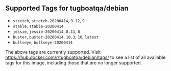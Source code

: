 ## Supported Tags for tugboatqa/debian

* `stretch`, `stretch-20200414`, `9.12`, `9`
* `stable`, `stable-20200414`
* `jessie`, `jessie-20200414`, `8.11`, `8`
* `buster`, `buster-20200414`, `10.3`, `10`, `latest`
* `bullseye`, `bullseye-20200414`

The above tags are currently supported. Visit https://hub.docker.com/r/tugboatqa/debian/tags/ to see a list of all available tags for this image, including those that are no longer supported.
